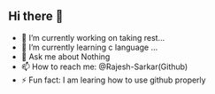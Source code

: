 ## Hi there 👋

- 🔭 I’m currently working on taking rest...
- 🌱 I’m currently learning c language ...
- 💬 Ask me about Nothing
- 📫 How to reach me: @Rajesh-Sarkar(Github)
- ⚡ Fun fact: I am learing how to use github properly
